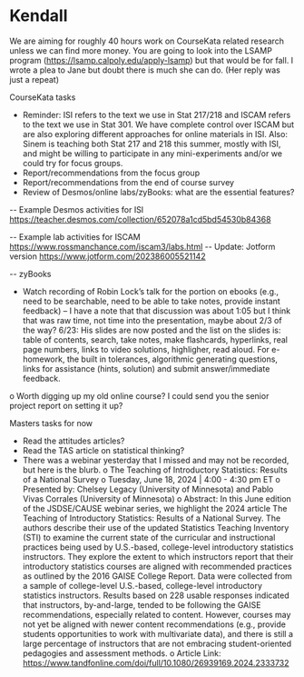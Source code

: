 # Kendall
We are aiming for roughly 40 hours work on CourseKata related research unless we can find more money.  You are going to look into the LSAMP program (https://lsamp.calpoly.edu/apply-lsamp) but that would be for fall.  I wrote a plea to Jane but doubt there is much she can do. (Her reply was just a repeat)

CourseKata tasks
-	Reminder: ISI refers to the text we use in Stat 217/218 and ISCAM refers to the text we use in Stat 301. We have complete control over ISCAM but are also exploring different approaches for online materials in ISI.  Also: Sinem is teaching both Stat 217 and 218 this summer, mostly with ISI, and might be willing to participate in any mini-experiments and/or we could try for focus groups.
-	Report/recommendations from the focus group
-	Report/recommendations from the end of course survey
-	Review of Desmos/online labs/zyBooks: what are the essential features?

  --	Example Desmos activities for ISI https://teacher.desmos.com/collection/652078a1cd5bd54530b84368

  --	Example lab activities for ISCAM https://www.rossmanchance.com/iscam3/labs.html
      -- Update: Jotform version  https://www.jotform.com/202386005521142

  --	zyBooks

- Watch recording of Robin Lock’s talk for the portion on ebooks (e.g., need to be searchable, need to be able to take notes, provide instant feedback) – I have a note that that discussion was about 1:05 but I think that was raw time, not time into the presentation, maybe about 2/3 of the way?  6/23: His slides are now posted and the list on the slides is: table of contents, search, take notes, make flashcards, hyperlinks, real page numbers, links to video solutions, highligher, read aloud. For e-homework, the built in tolerances, algorithmic generating questions, links for assistance (hints, solution) and submit answer/immediate feedback.

o	Worth digging up my old online course? I could send you the senior project report on setting it up?

Masters tasks for now
-	Read the attitudes articles?
-	Read the TAS article on statistical thinking?
-	There was a webinar yesterday  that I missed and may not be recorded, but here is the blurb.
o	The Teaching of Introductory Statistics: Results of a National Survey
o	Tuesday, June 18, 2024 | 4:00 - 4:30 pm ET
o	Presented by: Chelsey Legacy (University of Minnesota) and Pablo Vivas Corrales (University of Minnesota)
o	 Abstract: In this June edition of the JSDSE/CAUSE webinar series, we highlight the 2024 article The Teaching of Introductory Statistics: Results of a National Survey. The authors describe their use of the updated Statistics Teaching Inventory (STI) to examine the current state of the curricular and instructional practices being used by U.S.-based, college-level introductory statistics instructors. They explore the extent to which instructors report that their introductory statistics courses are aligned with recommended practices as outlined by the 2016 GAISE College Report. Data were collected from a sample of college-level U.S.-based, college-level introductory statistics instructors. Results based on 228 usable responses indicated that instructors, by-and-large, tended to be following the GAISE recommendations, especially related to content. However, courses may not yet be aligned with newer content recommendations (e.g., provide students opportunities to work with multivariate data), and there is still a large percentage of instructors that are not embracing student-oriented pedagogies and assessment methods.
o	Article Link: https://www.tandfonline.com/doi/full/10.1080/26939169.2024.2333732
